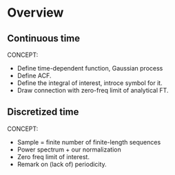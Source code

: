 # Overview

## Continuous time

CONCEPT:

- Define time-dependent function, Gaussian process
- Define ACF.
- Define the integral of interest, introce symbol for it.
- Draw connection with zero-freq limit of analytical FT.

## Discretized time

CONCEPT:

- Sample = finite number of finite-length sequences
- Power spectrum + our normalization
- Zero freq limit of interest.
- Remark on (lack of) periodicity.
